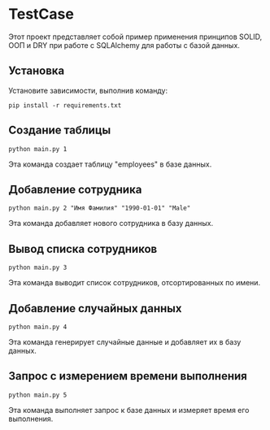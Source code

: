 # TestCase

Этот проект представляет собой пример применения принципов SOLID, ООП и DRY при работе с SQLAlchemy для работы с базой данных. 

## Установка

Установите зависимости, выполнив команду:
   ```
   pip install -r requirements.txt
```
## Создание таблицы
   ```
   python main.py 1
```
Эта команда создает таблицу "employees" в базе данных.


## Добавление сотрудника
```
python main.py 2 "Имя Фамилия" "1990-01-01" "Male"
```

Эта команда добавляет нового сотрудника в базу данных.


## Вывод списка сотрудников
```
python main.py 3
```
Эта команда выводит список сотрудников, отсортированных по имени.


## Добавление случайных данных
```
python main.py 4
```
Эта команда генерирует случайные данные и добавляет их в базу данных.

## Запрос с измерением времени выполнения
```
python main.py 5
```
Эта команда выполняет запрос к базе данных и измеряет время его выполнения.
